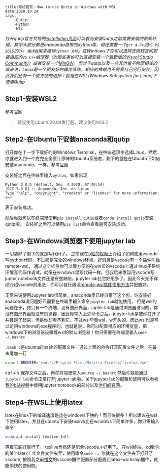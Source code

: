```
title:写给嘉贺：How to use Qutip in Windows with WSL
data:2020.10.24
tags:
	-Qutip
	-Python
	-WSL
```

*打开qutip官方文档的[installation页面](http://qutip.org/docs/latest/installation.html#)可以看到安装Qutip之前需要安装的依赖环境，其中大部分都是anaconda自带的python库，但还需要一个`gcc 4.7+`或`MS VS 2015`的`C++ 编译器`用来编译`Cython 文件`。在Windows下你可以选择去微软官网安装相应的`VS C++`编译器（为图省事也可以直接安装一个最新版的[Visual Studio Community](https://visualstudio.microsoft.com/zh-hans/vs/)）或者安装一个[MinGW](http://mingw.org/wiki/InstallationHOWTOforMinGW)。但对于qutip以及一些其他量子物理相关的库来说，Linux是一个更友好的操作系统，相应的依赖也不需要自己另行安装，因此我们还有一个更方便的选择：就是在WSL(Windows Subsystem for Linux)下使用Qutip*

## Step1-安装WSL2
参考[官网](https://docs.microsoft.com/zh-cn/windows/wsl/install-win10)
>建议使用Ubuntu20.04发行版，建议使用WSL2

## Step2-在Ubuntu下安装anaconda和qutip
打开你在上一步下载好的的Windows Terminal，在终端选项中选择Linux，然后你就进入到一个完完全全原汁原味的Ubuntu系统啦，剩下的就是在Ubuntu下如何安装anaconda，一样，参考[官网](https://docs.anaconda.com/anaconda/install/linux/)

安装好之后在终端里输入`python`，如果出现
```shell
Python 3.8.5 (default, Sep  4 2020, 07:30:14) 
[GCC 7.3.0] :: Anaconda, Inc. on linux
Type "help", "copyright", "credits" or "license" for more information.
>>> 
```
表示安装成功。

然后你就可以在终端里使用`pip install qutip`或者`conda install qutip`安装qutip啦。
安装好之后可以使用`pip list`命令查看是否安装成功。

## Step3-在Windows浏览器下使用jupyter lab
一切装好了剩下的就是写代码了。
之前我在[b站的视频](https://www.bilibili.com/video/BV1Yt4y1X7Rv)上介绍了如何使用vscode写python代码，不过那是完全的windows环境。好消息是vscode有一个插件叫做 remote-wsl， 通过这个插件你可以很方便的在win10的vscode上通过linux子系统环境写代码作调试，就像在windows里写代码一样。但我后来发现用vscode写jupter notebook文件还是有些缺陷，jupyter lab比它好用多了。因此今天先不详细介绍vscode的用法，你可以自行阅读[remote-wsl插件使用方法](https://marketplace.visualstudio.com/items?itemName=ms-vscode-remote.remote-wsl)并配置好。

正常来说使用Jupyter lab很简单，anaconda里已经自带了这个包，你安装好anaconda没问题好只需要在终端里输入命令`jupyter lab`就能使用。
但是wsl的问题在于，你只有一个终端，没有图形界面，jupter lab是通过浏览器访问的，你没有图形界面就没有浏览器，因此你输入上述命令之后，jupyter lab是被你打开了并且跑了起来，但是你却看不到它。不过wsl毕竟wsl，w开头的，因此wsl也是可以访问windows的exe程序的，也就是说，你可以配置相应的环境变量，把windows下的浏览器设置城wsl的默认浏览器！你只需要在终端里输入`code ~/.bashrc`

`.bashrc`是ubuntu的bash的配置文件。通过上面的命令打开配置文件之后，在最末尾加一行
```bash
export BROWSER='/mnt/c/Program Files/Mozilla Firefox/firefox.exe'
```
ctrl + s 保存文件之后，再在终端里输入`source ~/.bashrc`
然后你就能通过`jupyter lab`命令正常打开jupyter lab啦。关于jupyter lab的配置和使用可以参考[我的b站视频](https://www.bilibili.com/video/BV1Yt4y1X7Rv)中使用jupyter notebook的部分以及[他们的官网](https://jupyter.org/)。

## Step4-在WSL上使用latex
latex在linux下的编译速度是比在windows下快的！而且快很多！所以建议在wsl下使用latex。并且在ubuntu下安装texlive比在windows下简单许多，你只需输入命令：
```bash
sudo apt install texlive-full
```
等着它装好就行了。
texlive当然还是配合vscode才好用了。
在wsl终端，cd到你的某个latex工作文件文件夹里，使用命令`code .`，你就在这个文件夹下打开了vscode, 按照我之前[推文](https://blog.exavalon.tk/2020/08/13/yong-hui-vscode-xie-latex-liao/)的vscode插件配置部分配置到latex-workship插件，就能愉快的使用啦。